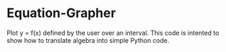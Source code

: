 # Equation-Grapher
Plot y = f(x) defined by the user over an interval.
This code is intented to show how to translate algebra into simple Python code.
